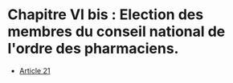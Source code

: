 # Chapitre VI bis : Election des membres du conseil national de l'ordre des pharmaciens.

- [Article 21](article-21.md)
